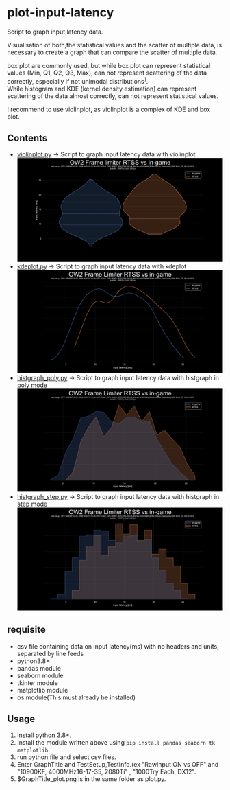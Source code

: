 # plot-input-latency
 Script to graph input latency data.    
 
 Visualisation of both,the statistical values and the scatter of multiple data, is necessary to create a graph that can compare the scatter of multiple data.  

 box plot are commonly used, but while box plot can represent statistical values (Min, Q1, Q2, Q3, Max), can not represent scattering of the data correctly, especially if not unimodal distributions<sup>[1](https://twitter.com/van__Oijen/status/1108435637277908992)</sup>.  
 While histogram and KDE (kernel density estimation) can represent scattering of the data almost correctly, can not represent statistical values.    

 I recommend to use violinplot, as violinplot is a complex of KDE and box plot.

## Contents
- [violinplot.py](violinplot.py) -> Script to graph input latency data with violinplot  
![preview_violinplot](images/preview_violinplot.png)
- [kdeplot.py](kdeplot.py) -> Script to graph input latency data with kdeplot  
![preview_kdeplot](images/preview_kdeplot.png)
- [histgraph_poly.py](histgraph_poly.py) -> Script to graph input latency data with histgraph in poly mode  
![preview_poly](images/preview_histgraph_poly.png)
- [histgraph_step.py](histgraph_step.py) -> Script to graph input latency data with histgraph in step mode  
![preview_step](images/preview_histgraph_step.png)

## requisite
- csv file containing data on input latency(ms) with no headers and units, separated by line feeds
- python3.8+
- pandas module
- seaborn module
- tkinter module
- matplotlib module
- os module(This must already be installed)

## Usage
1. install python 3.8+.
2. Install the module written above using `pip install pandas seaborn tk matplotlib`.
3. run python file and select csv files.
4. Enter GraphTitle and TestSetup,TestInfo.(ex "RawInput ON vs OFF" and "10900KF, 4000MHz16-17-35, 2080Ti" , "1000Try Each, DX12".
5. $GraphTitle_plot.png is in the same folder as plot.py.
